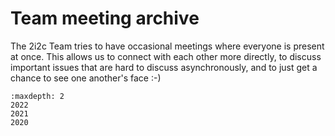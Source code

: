 # Team meeting archive

The 2i2c Team tries to have occasional meetings where everyone is present at once.
This allows us to connect with each other more directly, to discuss important issues that are hard to discuss asynchronously, and to just get a chance to see one another's face :-)

```{toctree}
:maxdepth: 2
2022
2021
2020
```
